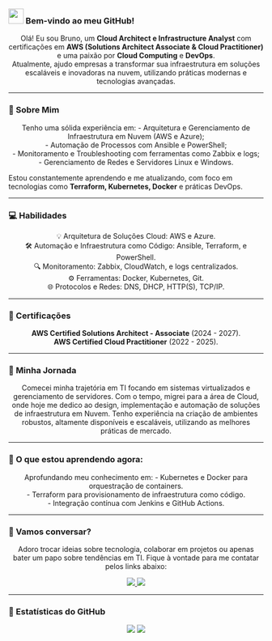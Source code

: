 ### <img src="https://raw.githubusercontent.com/iampavangandhi/iampavangandhi/master/gifs/Hi.gif" width="30px"> Bem-vindo ao meu GitHub!

<p align="center">
  Olá! Eu sou Bruno, um <strong>Cloud Architect e Infrastructure Analyst</strong> com certificações em <strong>AWS (Solutions Architect Associate & Cloud Practitioner)</strong> e uma paixão por <strong>Cloud Computing</strong> e <strong>DevOps</strong>. <br> 
  Atualmente, ajudo empresas a transformar sua infraestrutura em soluções escaláveis e inovadoras na nuvem, utilizando práticas modernas e tecnologias avançadas.
</p>

---

### 🌟 Sobre Mim

<p align="center">
  Tenho uma sólida experiência em:
  - Arquitetura e Gerenciamento de Infraestrutura em Nuvem (AWS e Azure);<br>
  - Automação de Processos com Ansible e PowerShell;<br>
  - Monitoramento e Troubleshooting com ferramentas como Zabbix e logs;<br>
  - Gerenciamento de Redes e Servidores Linux e Windows.<br>
  
  Estou constantemente aprendendo e me atualizando, com foco em tecnologias como **Terraform, Kubernetes, Docker** e práticas DevOps.
</p>

---

### 💻 Habilidades

<p align="center">
  💡 Arquitetura de Soluções Cloud: AWS e Azure.<br>
  🛠️ Automação e Infraestrutura como Código: Ansible, Terraform, e PowerShell.<br>
  🔍 Monitoramento: Zabbix, CloudWatch, e logs centralizados.<br>
  ⚙️ Ferramentas: Docker, Kubernetes, Git.<br>
  🌐 Protocolos e Redes: DNS, DHCP, HTTP(S), TCP/IP.
</p>

---

### 📜 Certificações

<p align="center">
  <strong>AWS Certified Solutions Architect - Associate</strong> (2024 - 2027).<br>
  <strong>AWS Certified Cloud Practitioner</strong> (2022 - 2025).
</p>

---

### 🚀 Minha Jornada

<p align="center">
  Comecei minha trajetória em TI focando em sistemas virtualizados e gerenciamento de servidores. Com o tempo, migrei para a área de Cloud, onde hoje me dedico ao design, implementação e automação de soluções de infraestrutura em Nuvem.
  Tenho experiência na criação de ambientes robustos, altamente disponíveis e escaláveis, utilizando as melhores práticas de mercado.
</p>

---

### 🌱 O que estou aprendendo agora:

<p align="center">
  Aprofundando meu conhecimento em:
  - Kubernetes e Docker para orquestração de containers.<br>
  - Terraform para provisionamento de infraestrutura como código.<br>
  - Integração contínua com Jenkins e GitHub Actions.
</p>

---

### 💌 Vamos conversar?

<p align="center">
  Adoro trocar ideias sobre tecnologia, colaborar em projetos ou apenas bater um papo sobre tendências em TI. Fique à vontade para me contatar pelos links abaixo:
</p>

<p align="center">
  <a href="https://www.instagram.com/bruno0nline/" alt="Instagram">
    <img src="https://img.shields.io/badge/-Instagram-DF0174?style=for-the-badge&logo=instagram&logoColor=white"/>
  </a>
  
  <a href="https://www.linkedin.com/in/brunomendesaugusto/" alt="Linkedin">
    <img src="https://img.shields.io/badge/-Linkedin-0e76a8?style=for-the-badge&logo=Linkedin&logoColor=white"/>
  </a>
</p>

---

### 🌟 Estatísticas do GitHub

<p align="center">
  <img src="https://github-readme-stats.vercel.app/api?username=bruno0nline&show_icons=true&theme=tokyonight&line_height=27">
  <img src="https://github-readme-stats.vercel.app/api/top-langs/?username=bruno0nline&hide=css,html&theme=tokyonight">
</p>
